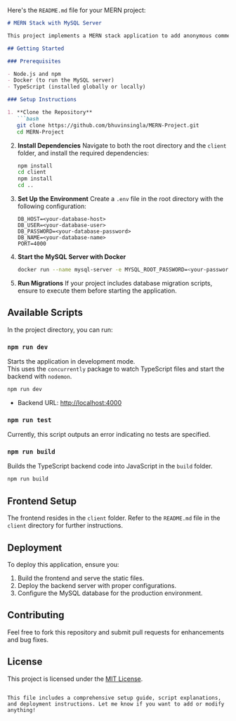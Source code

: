 Here's the `README.md` file for your MERN project:

```markdown
# MERN Stack with MySQL Server

This project implements a MERN stack application to add anonymous comments. The backend uses Node.js with TypeScript, Express, and MySQL for the database. The MySQL server is containerized and should be launched using Docker. The frontend, located in the `client` folder, was created using the `create-react-app` command and includes a separate `README.md` file with additional instructions.

## Getting Started

### Prerequisites

- Node.js and npm
- Docker (to run the MySQL server)
- TypeScript (installed globally or locally)

### Setup Instructions

1. **Clone the Repository**
   ```bash
   git clone https://github.com/bhuvinsingla/MERN-Project.git
   cd MERN-Project
   ```

2. **Install Dependencies**
   Navigate to both the root directory and the `client` folder, and install the required dependencies:
   ```bash
   npm install
   cd client
   npm install
   cd ..
   ```

3. **Set Up the Environment**
   Create a `.env` file in the root directory with the following configuration:
   ```env
   DB_HOST=<your-database-host>
   DB_USER=<your-database-user>
   DB_PASSWORD=<your-database-password>
   DB_NAME=<your-database-name>
   PORT=4000
   ```

4. **Start the MySQL Server with Docker**
   ```bash
   docker run --name mysql-server -e MYSQL_ROOT_PASSWORD=<your-password> -e MYSQL_DATABASE=<your-database> -p 3306:3306 -d mysql:latest
   ```

5. **Run Migrations**
   If your project includes database migration scripts, ensure to execute them before starting the application.

## Available Scripts

In the project directory, you can run:

### `npm run dev`

Starts the application in development mode.  
This uses the `concurrently` package to watch TypeScript files and start the backend with `nodemon`.

```bash
npm run dev
```

- Backend URL: [http://localhost:4000](http://localhost:4000)

### `npm run test`

Currently, this script outputs an error indicating no tests are specified.

### `npm run build`

Builds the TypeScript backend code into JavaScript in the `build` folder.

```bash
npm run build
```

## Frontend Setup

The frontend resides in the `client` folder. Refer to the `README.md` file in the `client` directory for further instructions.

## Deployment

To deploy this application, ensure you:

1. Build the frontend and serve the static files.
2. Deploy the backend server with proper configurations.
3. Configure the MySQL database for the production environment.

## Contributing

Feel free to fork this repository and submit pull requests for enhancements and bug fixes.

## License

This project is licensed under the [MIT License](LICENSE).
```

This file includes a comprehensive setup guide, script explanations, and deployment instructions. Let me know if you want to add or modify anything!
